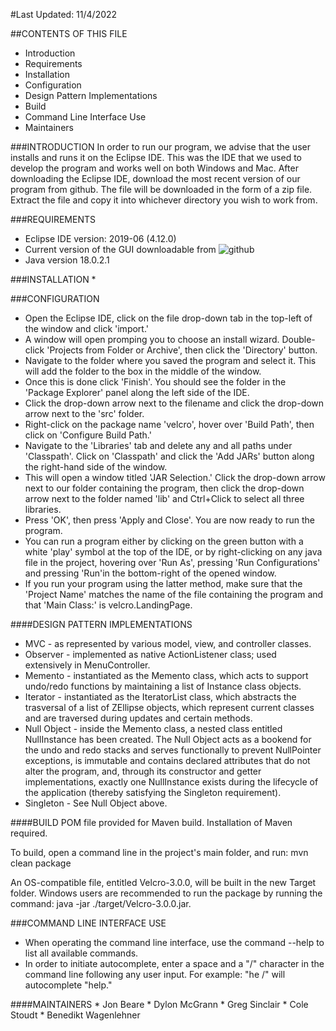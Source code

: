 #Last Updated: 11/4/2022

##CONTENTS OF THIS FILE
 
 * Introduction
 * Requirements
 * Installation
 * Configuration 
 * Design Pattern Implementations
 * Build
 * Command Line Interface Use
 * Maintainers

###INTRODUCTION
In order to run our program, we advise that the user installs and runs it on the Eclipse IDE.
This was the IDE that we used to develop the program and works well on both Windows and Mac.
After downloading the Eclipse IDE, download the most recent version of our program from github.
The file will be downloaded in the form of a zip file. Extract the file and copy it into whichever
directory you wish to work from.

###REQUIREMENTS

 * Eclipse IDE version: 2019-06 (4.12.0)
 * Current version of the GUI downloadable from ![github](https://github.com/mucsci-students/2022fa-420-Velcro)
 * Java version 18.0.2.1
 
###INSTALLATION
 * 
 
###CONFIGURATION
 * Open the Eclipse IDE, click on the file drop-down tab in the top-left of the window and 	click 'import.'
 * A window will open promping you to choose an install wizard. Double-click 'Projects from 	Folder or Archive', then click the 'Directory' button.
 * Navigate to the folder where you saved the program and select it. This will 
	add the folder to the box in the middle of the window.
 * Once this is done click 'Finish'. You should see the folder 
	in the 'Package Explorer' panel along the left side of the IDE.
 * Click the drop-down arrow next to the filename and click the drop-down arrow next to the 	'src' folder.
 * Right-click on the package name 'velcro', hover over 'Build Path', then click on 	'Configure Build Path.'
 * Navigate to the 'Libraries' tab and delete any and all paths under 'Classpath'.
	Click on 'Classpath' and click the 'Add JARs' button along the right-hand side of the 	window.
 * This will open a window titled 'JAR Selection.' Click the drop-down arrow next to our 	folder containing the program, then click the drop-down arrow next to the folder named 	'lib' and Ctrl+Click to select all three libraries.
 * Press 'OK', then press 'Apply and Close'. You are now ready to run the program.
 * You can run a program either by clicking on the green button with a white 'play' symbol 	at the top of the IDE, or by right-clicking on any java file in the project, hovering 	over 'Run As', pressing 'Run Configurations' and pressing 'Run'in the bottom-right of 	the opened window.
 * If you run your program using the latter method, make sure that the 'Project Name' 	matches the name of the file containing the program and that 'Main Class:' is 	velcro.LandingPage. 

####DESIGN PATTERN IMPLEMENTATIONS
 * MVC - as represented by various model, view, and controller classes.
 * Observer - implemented as native ActionListener class; used extensively in MenuController.
 * Memento - instantiated as the Memento class, which acts to support undo/redo functions by maintaining a list of Instance class objects.
 * Iterator - instantiated as the IteratorList class, which abstracts the trasversal of a list of ZEllipse objects, which represent current classes and are traversed during updates and certain methods.
 * Null Object - inside the Memento class, a nested class entitled NullInstance has been created. The Null Object acts as a bookend for the undo and redo stacks and serves functionally to prevent NullPointer exceptions, is immutable and contains declared attributes that do not alter the program, and, through its constructor and getter implementations, exactly one NullInstance exists during the lifecycle of the application (thereby satisfying the Singleton requirement).
 * Singleton - See Null Object above.

####BUILD
POM file provided for Maven build. Installation of Maven required.

To build, open a command line in the project's main folder, and run: mvn clean package

An OS-compatible file, entitled Velcro-3.0.0, will be built in the new Target folder. Windows users are recommended to run the package by running the command: java -jar ./target/Velcro-3.0.0.jar.

###COMMAND LINE INTERFACE USE
* When operating the command line interface, use the command --help to list all available commands.
* In order to initiate autocomplete, enter a space and a "/" character in the command line following any user input. For example: "he /" will autocomplete "help."

####MAINTAINERS
	* Jon Beare
	* Dylon McGrann
	* Greg Sinclair
	* Cole Stoudt
	* Benedikt Wagenlehner

